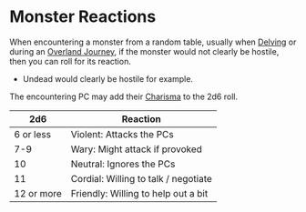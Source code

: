 # Monster Reactions

When encountering a monster from a random table, usually when [Delving](../Game%20Procedures/Delving.md) or during an [Overland Journey](../Game%20Procedures/Overland%20Journeys.md), if the monster would not clearly be hostile, then you can roll for its reaction.

* Undead would clearly be hostile for example.

The encountering PC may add their [Charisma](../Player%20Characters/Chosen%20Statistics/Charisma.md) to the 2d6 roll.

|2d6|Reaction|
|---|--------|
|6 or less|Violent: Attacks the PCs|
|7-9|Wary: Might attack if provoked|
|10|Neutral: Ignores the PCs|
|11|Cordial: Willing to talk / negotiate|
|12 or more|Friendly: Willing to help out a bit|
